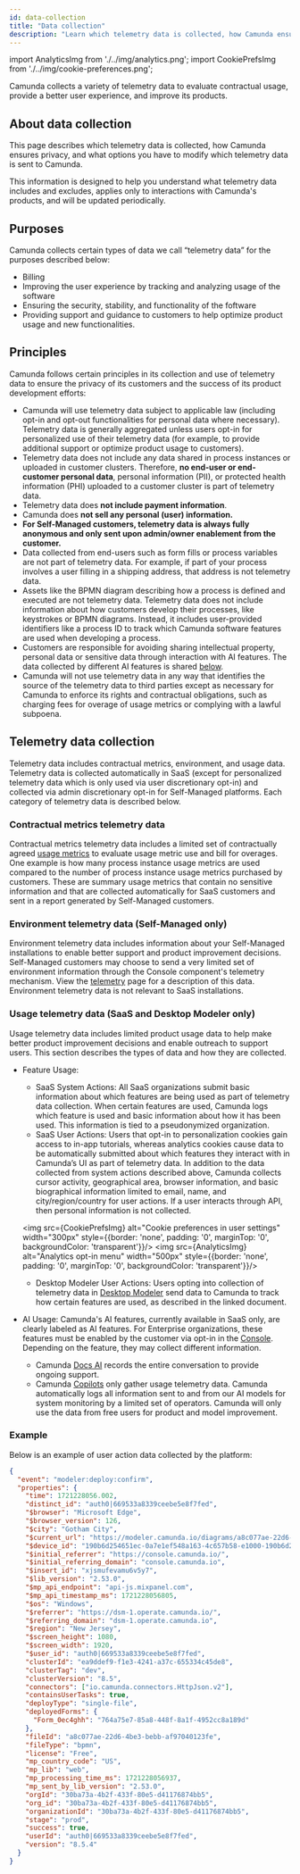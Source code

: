 ```yaml
---
id: data-collection
title: "Data collection"
description: "Learn which telemetry data is collected, how Camunda ensures privacy, and what options you have to modify which telemetry data is sent to Camunda."
---
```


import AnalyticsImg from './../img/analytics.png';
import CookiePrefsImg from './../img/cookie-preferences.png';

Camunda collects a variety of telemetry data to evaluate contractual usage, provide a better user experience, and improve its products.

## About data collection

This page describes which telemetry data is collected, how Camunda ensures privacy, and what options you have to modify which telemetry data is sent to Camunda.

This information is designed to help you understand what telemetry data includes and excludes, applies only to interactions with Camunda's products, and will be updated periodically.

## Purposes

Camunda collects certain types of data we call “telemetry data” for the purposes described below:

- Billing
- Improving the user experience by tracking and analyzing usage of the software
- Ensuring the security, stability, and functionality of the foftware
- Providing support and guidance to customers to help optimize product usage and new functionalities.

## Principles

Camunda follows certain principles in its collection and use of telemetry data to ensure the privacy of its customers and the success of its product development efforts:

- Camunda will use telemetry data subject to applicable law (including opt-in and opt-out functionalities for personal data where necessary).
  Telemetry data is generally aggregated unless users opt-in for personalized use of their telemetry data (for example, to provide additional support or optimize product usage to customers).
- Telemetry data does not include any data shared in process instances or uploaded in customer clusters. Therefore, **no end-user or end-customer personal data**, personal information (PII), or protected health information (PHI) uploaded to a customer cluster is part of telemetry data.
- Telemetry data does **not include payment information**.
- Camunda does **not sell any personal (user) information.**
- **For Self-Managed customers, telemetry data is always fully anonymous and only sent upon admin/owner enablement from the customer.**
- Data collected from end-users such as form fills or process variables are not part of telemetry data. For example, if part of your process involves a user filling in a shipping address, that address is not telemetry data.
- Assets like the BPMN diagram describing how a process is defined and executed are not telemetry data. Telemetry data does not include information about how customers develop their processes, like keystrokes or BPMN diagrams. Instead, it includes user-provided identifiers like a process ID to track which Camunda software features are used when developing a process.
- Customers are responsible for avoiding sharing intellectual property, personal data or sensitive data through interaction with AI features. The data collected by different AI features is shared [below](#usage-telemetry-data-saas-and-desktop-modeler-only).
- Camunda will not use telemetry data in any way that identifies the source of the telemetry data to third parties except as necessary for Camunda to enforce its rights and contractual obligations, such as charging fees for overage of usage metrics or complying with a lawful subpoena.

## Telemetry data collection

Telemetry data includes contractual metrics, environment, and usage data. Telemetry data is collected automatically in SaaS (except for personalized telemetry data which is only used via user discretionary opt-in) and collected via admin discretionary opt-in for Self-Managed platforms. Each category of telemetry data is described below.

### Contractual metrics telemetry data

Contractual metrics telemetry data includes a limited set of contractually agreed [usage metrics](/reference/data-collection/usage-metrics.md) to evaluate usage metric use and bill for overages. One example is how many process instance usage metrics are used compared to the number of process instance usage metrics purchased by customers. These are summary usage metrics that contain no sensitive information and that are collected automatically for SaaS customers and sent in a report generated by Self-Managed customers.

### Environment telemetry data (Self-Managed only)

Environment telemetry data includes information about your Self-Managed installations to enable better support and product improvement decisions. Self-Managed customers may choose to send a very limited set of environment information through the Console component's telemetry mechanism. View the [telemetry](/self-managed/components/console/telemetry.md) page for a description of this data. Environment telemetry data is not relevant to SaaS installations.

### Usage telemetry data (SaaS and Desktop Modeler only)

Usage telemetry data includes limited product usage data to help make better product improvement decisions and enable outreach to support users. This section describes the types of data and how they are collected.

- Feature Usage:
  - SaaS System Actions: All SaaS organizations submit basic information about which features are being used as part of telemetry data collection. When certain features are used, Camunda logs which feature is used and basic information about how it has been used. This information is tied to a pseudonymized organization.
  - SaaS User Actions: Users that opt-in to personalization cookies gain access to in-app tutorials, whereas analytics cookies cause data to be automatically submitted about which features they interact with in Camunda’s UI as part of telemetry data. In addition to the data collected from system actions described above, Camunda collects cursor activity, geographical area, browser information, and basic biographical information limited to email, name, and city/region/country for user actions. If a user interacts through API, then personal information is not collected.

  <img src={CookiePrefsImg} alt="Cookie preferences in user settings" width="300px" style={{border: 'none', padding: '0', marginTop: '0', backgroundColor: 'transparent'}}/>
  <img src={AnalyticsImg} alt="Analytics opt-in menu" width="500px" style={{border: 'none', padding: '0', marginTop: '0', backgroundColor: 'transparent'}}/>
  - Desktop Modeler User Actions: Users opting into collection of telemetry data in [Desktop Modeler](/components/modeler/desktop-modeler/telemetry/telemetry.md) send data to Camunda to track how certain features are used, as described in the linked document.

- AI Usage: Camunda's AI features, currently available in SaaS only, are clearly labeled as AI features. For Enterprise organizations, these features must be enabled by the customer via opt-in in the [Console](/components/console/manage-organization/enable-alpha-features.md#enable-ai-powered-features). Depending on the feature, they may collect different information.
  - Camunda [Docs AI](/components/modeler/web-modeler/advanced-modeling/camunda-docs-ai.md) records the entire conversation to provide ongoing support.
  - Camunda [Copilots](/components/early-access/alpha/bpmn-copilot/bpmn-copilot.md) only gather usage telemetry data. Camunda automatically logs all information sent to and from our AI models for system monitoring by a limited set of operators. Camunda will only use the data from free users for product and model improvement.

### Example

Below is an example of user action data collected by the platform:

```json
{
  "event": "modeler:deploy:confirm",
  "properties": {
    "time": 1721228056.002,
    "distinct_id": "auth0|669533a8339ceebe5e8f7fed",
    "$browser": "Microsoft Edge",
    "$browser_version": 126,
    "$city": "Gotham City",
    "$current_url": "https://modeler.camunda.io/diagrams/a8c077ae-22d6-4be3-bebb-a847f40376fe--batsymbol-activate?v=736,217,1",
    "$device_id": "190b6d254651ec-0a7e1ef548a163-4c657b58-e1000-190b6d2518f1ec",
    "$initial_referrer": "https://console.camunda.io/",
    "$initial_referring_domain": "console.camunda.io",
    "$insert_id": "xjsmufevamu6v5y7",
    "$lib_version": "2.53.0",
    "$mp_api_endpoint": "api-js.mixpanel.com",
    "$mp_api_timestamp_ms": 1721228056805,
    "$os": "Windows",
    "$referrer": "https://dsm-1.operate.camunda.io/",
    "$referring_domain": "dsm-1.operate.camunda.io",
    "$region": "New Jersey",
    "$screen_height": 1080,
    "$screen_width": 1920,
    "$user_id": "auth0|669533a8339ceebe5e8f7fed",
    "clusterId": "ea9ddef9-f1e3-4241-a37c-655334c45de8",
    "clusterTag": "dev",
    "clusterVersion": "8.5",
    "connectors": ["io.camunda.connectors.HttpJson.v2"],
    "containsUserTasks": true,
    "deployType": "single-file",
    "deployedForms": {
      "Form_0ec4ghh": "764a75e7-85a8-448f-8a1f-4952cc8a189d"
    },
    "fileId": "a8c077ae-22d6-4be3-bebb-af97040123fe",
    "fileType": "bpmn",
    "license": "Free",
    "mp_country_code": "US",
    "mp_lib": "web",
    "mp_processing_time_ms": 1721228056937,
    "mp_sent_by_lib_version": "2.53.0",
    "orgId": "30ba73a-4b2f-433f-80e5-d41176874bb5",
    "org_id": "30ba73a-4b2f-433f-80e5-d41176874bb5",
    "organizationId": "30ba73a-4b2f-433f-80e5-d41176874bb5",
    "stage": "prod",
    "success": true,
    "userId": "auth0|669533a8339ceebe5e8f7fed",
    "version": "8.5.4"
  }
}
```
